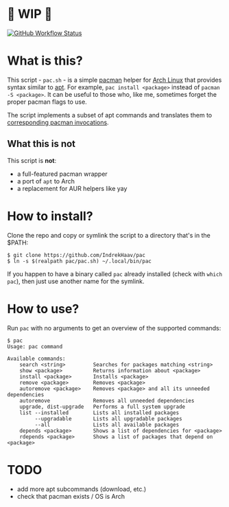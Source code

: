 # 🚧 WIP 🚧

[![GitHub Workflow Status](https://img.shields.io/github/actions/workflow/status/IndrekHaav/pac/lint.yml?branch=main&label=lint)](https://github.com/IndrekHaav/pac/actions/workflows/lint.yml)

# What is this?

This script - `pac.sh` - is a simple [pacman](https://wiki.archlinux.org/title/Pacman) helper for [Arch Linux](https://archlinux.org/) that provides syntax similar to [apt](https://wiki.debian.org/AptCLI). For example, `pac install <package>` instead of `pacman -S <package>`. It can be useful to those who, like me, sometimes forget the proper pacman flags to use.

The script implements a subset of apt commands and translates them to [corresponding pacman invocations](https://wiki.archlinux.org/title/Pacman/Rosetta).

## What this is not

This script is **not**:

 - a full-featured pacman wrapper
 - a port of `apt` to Arch
 - a replacement for AUR helpers like yay

# How to install?

Clone the repo and copy or symlink the script to a directory that's in the $PATH:

```shell
$ git clone https://github.com/IndrekHaav/pac
$ ln -s $(realpath pac/pac.sh) ~/.local/bin/pac
```

If you happen to have a binary called `pac` already installed (check with `which pac`), then just use another name for the symlink.

# How to use?

Run `pac` with no arguments to get an overview of the supported commands:

```shell
$ pac
Usage: pac command

Available commands:
    search <string>         Searches for packages matching <string>
    show <package>          Returns information about <package>
    install <package>       Installs <package>
    remove <package>        Removes <package>
    autoremove <package>    Removes <package> and all its unneeded dependencies
    autoremove              Removes all unneeded dependencies
    upgrade, dist-upgrade   Performs a full system upgrade
    list --installed        Lists all installed packages
         --upgradable       Lists all upgradable packages
         --all              Lists all available packages
    depends <package>       Shows a list of dependencies for <package>
    rdepends <package>      Shows a list of packages that depend on <package>
```

# TODO

- add more apt subcommands (download, etc.)
- check that pacman exists / OS is Arch
